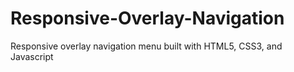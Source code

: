 # Responsive-Overlay-Navigation
Responsive overlay navigation menu built with HTML5, CSS3, and Javascript
